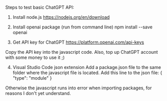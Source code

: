 Steps to test basic ChatGPT API:

1. Install node.js
https://nodejs.org/en/download

2. Install openai package (run from command line)
npm install --save openai

3. Get API key for ChatGPT
https://platform.openai.com/api-keys

Copy the API key into the javascript code. Also, top up ChatGPT account with some money to use it ;)

4. Visual Studio Code json extension
Add a package.json file to the same folder where the javascript file is located.
Add this line to the json file:
{
    "type": "module"
}

Otherwise the javascript runs into error when importing packages, for reasons I don't yet understand.